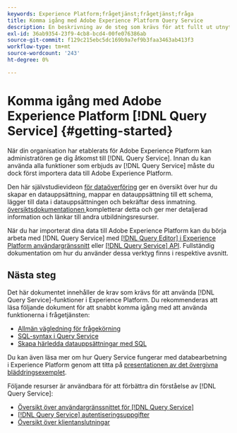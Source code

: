 ```yaml
---
keywords: Experience Platform;frågetjänst;frågetjänst;fråga
title: Komma igång med Adobe Experience Platform Query Service
description: En beskrivning av de steg som krävs för att fullt ut utnyttja Adobe Experience Platform Query Service
exl-id: 36ab9354-23f9-4cb8-bcd4-00fe076386ab
source-git-commit: f129c215ebc5dc169b9a7ef9b3faa3463ab413f3
workflow-type: tm+mt
source-wordcount: '243'
ht-degree: 0%

---
```


# Komma igång med Adobe Experience Platform [!DNL Query Service] {#getting-started}

När din organisation har etablerats för Adobe Experience Platform kan administratören ge dig åtkomst till [!DNL Query Service]. Innan du kan använda alla funktioner som erbjuds av [!DNL Query Service] måste du dock först importera data till Adobe Experience Platform.

Den här självstudievideon [för dataöverföring](https://experienceleague.adobe.com/docs/platform-learn/tutorials/data-ingestion/create-datasets-and-ingest-data.html?lang=sv-SE) ger en översikt över hur du skapar en datauppsättning, mappar en datauppsättning till ett schema, lägger till data i datauppsättningen och bekräftar dess inmatning. [översiktsdokumentationen &#x200B;](../../ingestion/home.md) kompletterar detta och ger mer detaljerad information och länkar till andra utbildningsresurser.

När du har importerat dina data till Adobe Experience Platform kan du börja arbeta med [!DNL Query Service] med [[!DNL Query Editor]  i Experience Platform användargränssnitt](../ui/user-guide.md) eller [[!DNL Query Service] API](../api/getting-started.md). Fullständig dokumentation om hur du använder dessa verktyg finns i respektive avsnitt.

## Nästa steg

Det här dokumentet innehåller de krav som krävs för att använda [!DNL Query Service]-funktioner i Experience Platform. Du rekommenderas att läsa följande dokument för att snabbt komma igång med att använda funktionerna i frågetjänsten:

- [Allmän vägledning för frågekörning](../best-practices/writing-queries.md)
- [SQL-syntax i Query Service](../sql/syntax.md)
- [Skapa härledda datauppsättningar med SQL](../data-distiller/derived-datasets/create-derived-datasets-with-sql.md)

Du kan även läsa mer om hur Query Service fungerar med databearbetning i Experience Platform genom att titta på [presentationen av det övergivna bläddringsexemplet](../use-cases/abandoned-browse.md#video-example).

Följande resurser är användbara för att förbättra din förståelse av [!DNL Query Service]:

- [Översikt över användargränssnittet för [!DNL Query Service]](../ui/overview.md)
- [[!DNL Query Service] autentiseringsuppgifter](../ui/credentials.md)
- [Översikt över klientanslutningar](../clients/overview.md)
